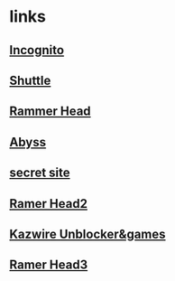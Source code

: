 # links

## [Incognito](https://info.igneouscore.com)

## [Shuttle](https://edurelief.co)

## [Rammer Head](https://googlecalendar.cf)

## [Abyss](https://clients.de-a.org/main.html)

## [secret site](https://sites.google.com/view/surfthewebofficialink/landing-page)

## [Ramer Head2](https://e.persoy.com/)

## [Kazwire Unblocker&games](https://worldhistory.kazwire.com/search)

## [Ramer Head3](https://toocoolforschool.ml/)

